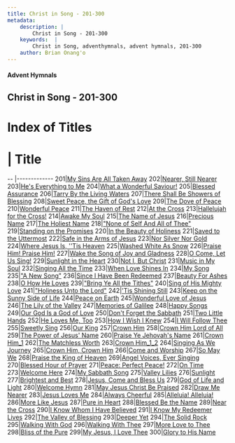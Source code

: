 ```yaml
---
title: Christ in Song - 201-300
metadata:
    description: |
        Christ in Song - 201-300
    keywords:  |
        Christ in Song, adventhymnals, advent hymnals, 201-300
    author: Brian Onang'o
---
```


#### Advent Hymnals
## Christ in Song - 201-300

# Index of Titles
# | Title                        
-- |-------------
201|[My Sins Are All Taken Away](/christ-in-song/201-300/201-210/My-Sins-Are-All-Taken-Away)
202|[Nearer, Still Nearer](/christ-in-song/201-300/201-210/Nearer,-Still-Nearer)
203|[He's Everything to Me](/christ-in-song/201-300/201-210/He's-Everything-to-Me)
204|[What a Wonderful Saviour!](/christ-in-song/201-300/201-210/What-a-Wonderful-Saviour!)
205|[Blessed Assurance](/christ-in-song/201-300/201-210/Blessed-Assurance)
206|[Tarry By the Living Waters](/christ-in-song/201-300/201-210/Tarry-By-the-Living-Waters)
207|[There Shall Be Showers of Blessing](/christ-in-song/201-300/201-210/There-Shall-Be-Showers-of-Blessing)
208|[Sweet Peace, the Gift of God's Love](/christ-in-song/201-300/201-210/Sweet-Peace,-the-Gift-of-God's-Love)
209|[The Dove of Peace](/christ-in-song/201-300/201-210/The-Dove-of-Peace)
210|[Wonderful Peace](/christ-in-song/201-300/201-210/Wonderful-Peace)
211|[The Haven of Rest](/christ-in-song/201-300/211-220/The-Haven-of-Rest)
212|[At the Cross](/christ-in-song/201-300/211-220/At-the-Cross)
213|[Hallelujah for the Cross!](/christ-in-song/201-300/211-220/Hallelujah-for-the-Cross!)
214|[Awake My Soul](/christ-in-song/201-300/211-220/Awake-My-Soul)
215|[The Name of Jesus](/christ-in-song/201-300/211-220/The-Name-of-Jesus)
216|[Precious Name](/christ-in-song/201-300/211-220/Precious-Name)
217|[The Holiest Name](/christ-in-song/201-300/211-220/The-Holiest-Name)
218|["None of Self And All of Thee"](/christ-in-song/201-300/211-220/"None-of-Self-And-All-of-Thee")
219|[Standing on the Promises](/christ-in-song/201-300/211-220/Standing-on-the-Promises)
220|[In the Beauty of Holiness](/christ-in-song/201-300/211-220/In-the-Beauty-of-Holiness)
221|[Saved to the Uttermost](/christ-in-song/201-300/221-230/Saved-to-the-Uttermost)
222|[Safe in the Arms of Jesus](/christ-in-song/201-300/221-230/Safe-in-the-Arms-of-Jesus)
223|[Nor Silver Nor Gold](/christ-in-song/201-300/221-230/Nor-Silver-Nor-Gold)
224|[Where Jesus Is, ''Tis Heaven](/christ-in-song/201-300/221-230/Where-Jesus-Is,-''Tis-Heaven)
225|[Washed White As Snow](/christ-in-song/201-300/221-230/Washed-White-As-Snow)
226|[Praise Him!  Praise Him!](/christ-in-song/201-300/221-230/Praise-Him!-Praise-Him!)
227|[Wake the Song of Joy and Gladness](/christ-in-song/201-300/221-230/Wake-the-Song-of-Joy-and-Gladness)
228|[O Come, Let Us Sing!](/christ-in-song/201-300/221-230/O-Come,-Let-Us-Sing!)
229|[Sunlight in the Heart](/christ-in-song/201-300/221-230/Sunlight-in-the-Heart)
230|[Not I, But Christ](/christ-in-song/201-300/221-230/Not-I,-But-Christ)
231|[Music in My Soul](/christ-in-song/201-300/231-240/Music-in-My-Soul)
232|[Singing All the Time](/christ-in-song/201-300/231-240/Singing-All-the-Time)
233|[When Love Shines In](/christ-in-song/201-300/231-240/When-Love-Shines-In)
234|[My Song](/christ-in-song/201-300/231-240/My-Song)
235|["A New Song"](/christ-in-song/201-300/231-240/"A-New-Song")
236|[Since I Have Been Redeemed](/christ-in-song/201-300/231-240/Since-I-Have-Been-Redeemed)
237|[Beauty For Ashes](/christ-in-song/201-300/231-240/Beauty-For-Ashes)
238|[O How He Loves](/christ-in-song/201-300/231-240/O-How-He-Loves)
239|["Bring Ye All the Tithes"](/christ-in-song/201-300/231-240/"Bring-Ye-All-the-Tithes")
240|[Sing of His Mighty Love](/christ-in-song/201-300/231-240/Sing-of-His-Mighty-Love)
241|["Holiness Unto the Lord"](/christ-in-song/201-300/241-250/"Holiness-Unto-the-Lord")
242|['Tis Shining Still](/christ-in-song/201-300/241-250/'Tis-Shining-Still)
243|[Keep on the Sunny Side of Life](/christ-in-song/201-300/241-250/Keep-on-the-Sunny-Side-of-Life)
244|[Peace on Earth](/christ-in-song/201-300/241-250/Peace-on-Earth)
245|[Wonderful Love of Jesus](/christ-in-song/201-300/241-250/Wonderful-Love-of-Jesus)
246|[The Lily of the Valley](/christ-in-song/201-300/241-250/The-Lily-of-the-Valley)
247|[Memories of Galilee](/christ-in-song/201-300/241-250/Memories-of-Galilee)
248|[Happy Songs](/christ-in-song/201-300/241-250/Happy-Songs)
249|[Our God Is a God of Love](/christ-in-song/201-300/241-250/Our-God-Is-a-God-of-Love)
250|[Don't Forget the Sabbath](/christ-in-song/201-300/241-250/Don't-Forget-the-Sabbath)
251|[Two Little Hands](/christ-in-song/201-300/251-260/Two-Little-Hands)
252|[He Loves Me, Too](/christ-in-song/201-300/251-260/He-Loves-Me,-Too)
253|[How I Wish I Knew](/christ-in-song/201-300/251-260/How-I-Wish-I-Knew)
254|[I Will Follow Thee](/christ-in-song/201-300/251-260/I-Will-Follow-Thee)
255|[Sweetly Sing](/christ-in-song/201-300/251-260/Sweetly-Sing)
256|[Our King](/christ-in-song/201-300/251-260/Our-King)
257|[Crown Him](/christ-in-song/201-300/251-260/Crown-Him)
258|[Crown Him Lord of All](/christ-in-song/201-300/251-260/Crown-Him-Lord-of-All)
259|[The Power of Jesus' Name](/christ-in-song/201-300/251-260/The-Power-of-Jesus'-Name)
260|[Praise Ye Jehovah's Name](/christ-in-song/201-300/251-260/Praise-Ye-Jehovah's-Name)
261|[Crown Him_1](/christ-in-song/201-300/261-270/Crown-Him_1)
262|[The Matchless Worth](/christ-in-song/201-300/261-270/The-Matchless-Worth)
263|[Crown Him_1_2](/christ-in-song/201-300/261-270/Crown-Him_1_2)
264|[Singing As We Journey](/christ-in-song/201-300/261-270/Singing-As-We-Journey)
265|[Crown Him, Crown Him](/christ-in-song/201-300/261-270/Crown-Him,-Crown-Him)
266|[Come and Worship](/christ-in-song/201-300/261-270/Come-and-Worship)
267|[So May We](/christ-in-song/201-300/261-270/So-May-We)
268|[Praise the King of Heaven](/christ-in-song/201-300/261-270/Praise-the-King-of-Heaven)
269|[Angel Voices, Ever Singing](/christ-in-song/201-300/261-270/Angel-Voices,-Ever-Singing)
270|[Blessed Hour of Prayer](/christ-in-song/201-300/261-270/Blessed-Hour-of-Prayer)
271|[Peace:  Perfect Peace!](/christ-in-song/201-300/271-280/Peace:-Perfect-Peace!)
272|[On Time](/christ-in-song/201-300/271-280/On-Time)
273|[Welcome Here](/christ-in-song/201-300/271-280/Welcome-Here)
274|[My Sabbath Song](/christ-in-song/201-300/271-280/My-Sabbath-Song)
275|[Valley Lilies](/christ-in-song/201-300/271-280/Valley-Lilies)
276|[Sunlight](/christ-in-song/201-300/271-280/Sunlight)
277|[Brightest and Best](/christ-in-song/201-300/271-280/Brightest-and-Best)
278|[Jesus, Come and Bless Us](/christ-in-song/201-300/271-280/Jesus,-Come-and-Bless-Us)
279|[God of Life and Light](/christ-in-song/201-300/271-280/God-of-Life-and-Light)
280|[Welcome Hymn](/christ-in-song/201-300/271-280/Welcome-Hymn)
281|[May Jesus Christ Be Praised](/christ-in-song/201-300/281-290/May-Jesus-Christ-Be-Praised)
282|[Draw Me Nearer](/christ-in-song/201-300/281-290/Draw-Me-Nearer)
283|[Jesus Loves Me](/christ-in-song/201-300/281-290/Jesus-Loves-Me)
284|[Always Cheerful](/christ-in-song/201-300/281-290/Always-Cheerful)
285|[Alleluia!  Alleluia!](/christ-in-song/201-300/281-290/Alleluia!-Alleluia!)
286|[More Like Jesus](/christ-in-song/201-300/281-290/More-Like-Jesus)
287|[Pure in Heart](/christ-in-song/201-300/281-290/Pure-in-Heart)
288|[Blessed Be the Name](/christ-in-song/201-300/281-290/Blessed-Be-the-Name)
289|[Near the Cross](/christ-in-song/201-300/281-290/Near-the-Cross)
290|[I Know Whom I Have Believed](/christ-in-song/201-300/281-290/I-Know-Whom-I-Have-Believed)
291|[I Know My Redeemer Lives](/christ-in-song/201-300/291-300/I-Know-My-Redeemer-Lives)
292|[The Valley of Blessing](/christ-in-song/201-300/291-300/The-Valley-of-Blessing)
293|[Deeper Yet](/christ-in-song/201-300/291-300/Deeper-Yet)
294|[The Solid Rock](/christ-in-song/201-300/291-300/The-Solid-Rock)
295|[Walking With God](/christ-in-song/201-300/291-300/Walking-With-God)
296|[Walking With Thee](/christ-in-song/201-300/291-300/Walking-With-Thee)
297|[More Love to Thee](/christ-in-song/201-300/291-300/More-Love-to-Thee)
298|[Bliss of the Pure](/christ-in-song/201-300/291-300/Bliss-of-the-Pure)
299|[My Jesus, I Love Thee](/christ-in-song/201-300/291-300/My-Jesus,-I-Love-Thee)
300|[Glory to His Name](/christ-in-song/201-300/291-300/Glory-to-His-Name)